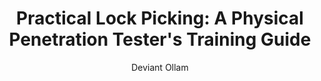 ---
title: "Practical Lock Picking: A Physical Penetration Tester's Training Guide"
subtitle: ""
description: ""
layout: book
author: Deviant Ollam
started: 2013-02-04
read: 2013-02-16
status: read
rating: 0
color: 
cover: 
pages: 256
link: 
---